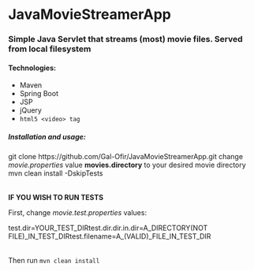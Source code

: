 # JavaMovieStreamerApp

### Simple Java Servlet that streams (most) movie files. Served from local filesystem

#### Technologies:

- Maven
- Spring Boot
- JSP
- jQuery
- <code>html5 \<video> tag</code>

##### Installation and usage:

<table>
<tr> git clone https://github.com/Gal-Ofir/JavaMovieStreamerApp.git </tr>
<tr> change <i>movie.properties</i> value <b>movies.directory</b> to your desired movie directory </tr>
<tr> mvn clean install -DskipTests </tr>
</table>

<b>IF YOU WISH TO RUN TESTS</b>

First, change <i>movie.test.properties</i> values:
<table>
<tr>test.dir=YOUR_TEST_DIR</tr>
<tr>test.dir.dir.in.dir=A_DIRECTORY(NOT FILE)_IN_TEST_DIR<tr>
<tr>test.filename=A_(VALID)_FILE_IN_TEST_DIR</tr>
</table>

Then run
<code>mvn clean install </code>

